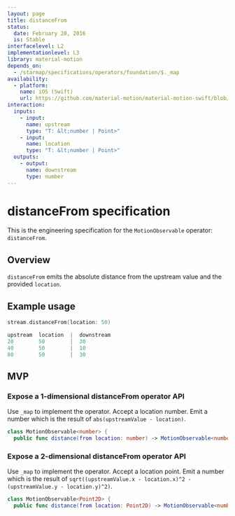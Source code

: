 ```yaml
---
layout: page
title: distanceFrom
status:
  date: February 20, 2016
  is: Stable
interfacelevel: L2
implementationlevel: L3
library: material-motion
depends_on:
  - /starmap/specifications/operators/foundation/$._map
availability:
  - platform:
    name: iOS (Swift)
    url: https://github.com/material-motion/material-motion-swift/blob/develop/src/operators/distanceFrom.swift
interaction:
  inputs:
    - input:
      name: upstream
      type: "T: &lt;number | Point>"
    - input:
      name: location
      type: "T: &lt;number | Point>"
  outputs:
    - output:
      name: downstream
      type: number
---
```


# distanceFrom specification

This is the engineering specification for the `MotionObservable` operator: `distanceFrom`.

## Overview

`distanceFrom` emits the absolute distance from the upstream value and the provided `location`.

## Example usage

```swift
stream.distanceFrom(location: 50)

upstream  location  |  downstream
20        50        |  30
40        50        |  10
80        50        |  30
```

## MVP

### Expose a 1-dimensional distanceFrom operator API

Use `_map` to implement the operator. Accept a location number. Emit a number which is the
result of `abs(upstreamValue - location)`.

```swift
class MotionObservable<number> {
  public func distance(from location: number) -> MotionObservable<number>
```

### Expose a 2-dimensional distanceFrom operator API

Use `_map` to implement the operator. Accept a location point. Emit a number which is the
result of `sqrt((upstreamValue.x - location.x)^2 - (upstreamValue.y - location.y)^2)`.

```swift
class MotionObservable<Point2D> {
  public func distance(from location: Point2D) -> MotionObservable<number>
```
